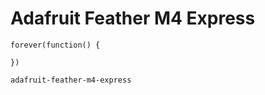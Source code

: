 # Adafruit Feather M4 Express

```blocks
forever(function() {

})
```

```package
adafruit-feather-m4-express
```